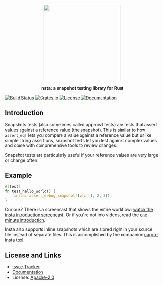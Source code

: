 <div align="center">
 <img src="https://github.com/mitsuhiko/insta/blob/master/assets/logo.png?raw=true" width="250" height="250">
 <p><strong>insta: a snapshot testing library for Rust</strong></p>
</div>

[![Build Status](https://github.com/mitsuhiko/insta/workflows/Tests/badge.svg?branch=master)](https://github.com/mitsuhiko/insta/actions?query=workflow%3ATests)
[![Crates.io](https://img.shields.io/crates/d/insta.svg)](https://crates.io/crates/insta)
[![License](https://img.shields.io/github/license/mitsuhiko/insta)](https://github.com/mitsuhiko/insta/blob/master/LICENSE)
[![Documentation](https://docs.rs/insta/badge.svg)](https://docs.rs/insta)

## Introduction

Snapshots tests (also sometimes called approval tests) are tests that
assert values against a reference value (the snapshot). This is similar
to how `assert_eq!` lets you compare a value against a reference value but
unlike simple string assertions, snapshot tests let you test against complex
values and come with comprehensive tools to review changes.

Snapshot tests are particularly useful if your reference values are very
large or change often.

## Example

```rust
#[test]
fn test_hello_world() {
    insta::assert_debug_snapshot!(vec![1, 2, 3]);
}
```

Curious? There is a screencast that shows the entire workflow: [watch the insta
introduction screencast](https://www.youtube.com/watch?v=rCHrMqE4JOY&feature=youtu.be).
Or if you're not into videos, read the [one minute introduction](#introduction).

Insta also supports inline snapshots which are stored right in your source file
instead of separate files. This is accomplished by the companion
[cargo-insta](https://crates.io/crates/cargo-insta) tool.

## License and Links

- [Issue Tracker](https://github.com/mitsuhiko/insta/issues)
- [Documentation](https://docs.rs/insta/)
- License: [Apache-2.0](https://github.com/mitsuhiko/insta/blob/master/LICENSE)
